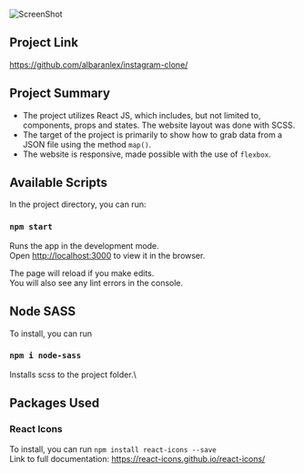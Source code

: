 ![ScreenShot](./src/img/screenshots/screenshot-01.gif)

## Project Link

<https://github.com/albaranlex/instagram-clone/>

## Project Summary

- The project utilizes React JS, which includes, but not limited to, components, props and states. The website layout was done with SCSS.
- The target of the project is primarily to show how to grab data from a JSON file using the method `map()`.
- The website is responsive, made possible with the use of `flexbox`.

## Available Scripts

In the project directory, you can run:

### `npm start`

Runs the app in the development mode.\
Open [http://localhost:3000](http://localhost:3000) to view it in the browser.

The page will reload if you make edits.\
You will also see any lint errors in the console.

## Node SASS

To install, you can run

### `npm i node-sass`

Installs scss to the project folder.\

## Packages Used

### React Icons

To install, you can run `npm install react-icons --save`\
Link to full documentation: <https://react-icons.github.io/react-icons/>
